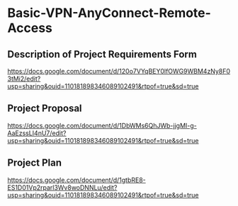 # Basic-VPN-AnyConnect-Remote-Access

## Description of Project Requirements Form
https://docs.google.com/document/d/120o7VYqBEY0lfOWG9WBM4zNy8F03tMi2/edit?usp=sharing&ouid=110181898346089102491&rtpof=true&sd=true

## Project Proposal
https://docs.google.com/document/d/1DbWMs6QhJWb-jjgMI-g-AaEzssLI4nU7/edit?usp=sharing&ouid=110181898346089102491&rtpof=true&sd=true

## Project Plan
https://docs.google.com/document/d/1gtbRE8-ES1D01Vp2rparl3Wv8woDNNLu/edit?usp=sharing&ouid=110181898346089102491&rtpof=true&sd=true
